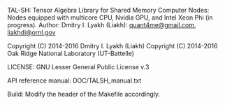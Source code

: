TAL-SH: Tensor Algebra Library for Shared Memory Computer Nodes:
        Nodes equipped with multicore CPU, Nvidia GPU, and
        Intel Xeon Phi (in progress).
Author: Dmitry I. Lyakh (Liakh): quant4me@gmail.com, liakhdi@ornl.gov

Copyright (C) 2014-2016 Dmitry I. Lyakh (Liakh)
Copyright (C) 2014-2016 Oak Ridge National Laboratory (UT-Battelle)

LICENSE: GNU Lesser General Public License v.3

API reference manual: DOC/TALSH_manual.txt

Build: Modify the header of the Makefile accordingly.

